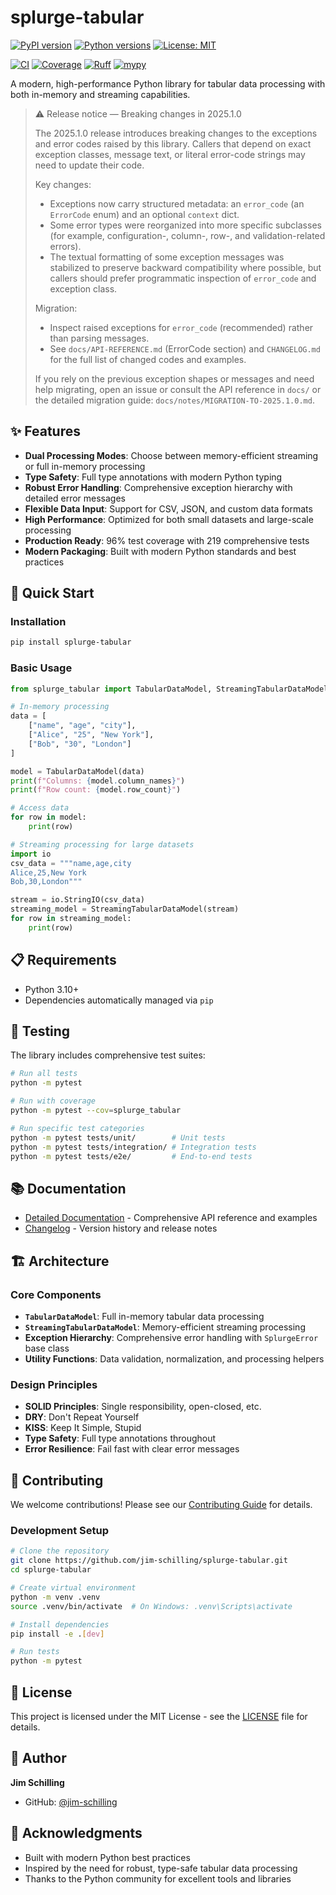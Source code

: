 # splurge-tabular
[![PyPI version](https://badge.fury.io/py/splurge-dsv.svg)](https://pypi.org/project/splurge-dsv/)
[![Python versions](https://img.shields.io/pypi/pyversions/splurge-tabular.svg)](https://pypi.org/project/splurge-dsv/)
[![License: MIT](https://img.shields.io/badge/License-MIT-blue.svg)](https://opensource.org/licenses/MIT)

[![CI](https://github.com/jim-schilling/splurge-tabular/actions/workflows/ci-quick-test.yml/badge.svg)](https://github.com/jim-schilling/splurge-tabular/actions/workflows/ci-quick-test.yml)
[![Coverage](https://img.shields.io/badge/coverage-96%25-brightgreen.svg)](https://github.com/jim-schilling/splurge-tabular)
[![Ruff](https://img.shields.io/endpoint?url=https://raw.githubusercontent.com/astral-sh/ruff/main/assets/badge/v2.json)](https://github.com/astral-sh/ruff)
[![mypy](https://img.shields.io/badge/mypy-checked-black)](https://mypy-lang.org/)

A modern, high-performance Python library for tabular data processing with both in-memory and streaming capabilities.

> ⚠️ Release notice — Breaking changes in 2025.1.0
>
> The 2025.1.0 release introduces breaking changes to the exceptions and error codes raised by this library. Callers that depend on exact exception classes, message text, or literal error-code strings may need to update their code.
>
> Key changes:
>
> - Exceptions now carry structured metadata: an `error_code` (an `ErrorCode` enum) and an optional `context` dict.
> - Some error types were reorganized into more specific subclasses (for example, configuration-, column-, row-, and validation-related errors).
> - The textual formatting of some exception messages was stabilized to preserve backward compatibility where possible, but callers should prefer programmatic inspection of `error_code` and exception class.
>
> Migration:
>
> - Inspect raised exceptions for `error_code` (recommended) rather than parsing messages.
> - See `docs/API-REFERENCE.md` (ErrorCode section) and `CHANGELOG.md` for the full list of changed codes and examples.
>
> If you rely on the previous exception shapes or messages and need help migrating, open an issue or consult the API reference in `docs/` or the detailed migration guide: `docs/notes/MIGRATION-TO-2025.1.0.md`.

## ✨ Features

- **Dual Processing Modes**: Choose between memory-efficient streaming or full in-memory processing
- **Type Safety**: Full type annotations with modern Python typing
- **Robust Error Handling**: Comprehensive exception hierarchy with detailed error messages
- **Flexible Data Input**: Support for CSV, JSON, and custom data formats
- **High Performance**: Optimized for both small datasets and large-scale processing
- **Production Ready**: 96% test coverage with 219 comprehensive tests
- **Modern Packaging**: Built with modern Python standards and best practices

## 🚀 Quick Start

### Installation

```bash
pip install splurge-tabular
```

### Basic Usage

```python
from splurge_tabular import TabularDataModel, StreamingTabularDataModel

# In-memory processing
data = [
    ["name", "age", "city"],
    ["Alice", "25", "New York"],
    ["Bob", "30", "London"]
]

model = TabularDataModel(data)
print(f"Columns: {model.column_names}")
print(f"Row count: {model.row_count}")

# Access data
for row in model:
    print(row)

# Streaming processing for large datasets
import io
csv_data = """name,age,city
Alice,25,New York
Bob,30,London"""

stream = io.StringIO(csv_data)
streaming_model = StreamingTabularDataModel(stream)
for row in streaming_model:
    print(row)
```

## 📋 Requirements

- Python 3.10+
- Dependencies automatically managed via `pip`

## 🧪 Testing

The library includes comprehensive test suites:

```bash
# Run all tests
python -m pytest

# Run with coverage
python -m pytest --cov=splurge_tabular

# Run specific test categories
python -m pytest tests/unit/        # Unit tests
python -m pytest tests/integration/ # Integration tests
python -m pytest tests/e2e/         # End-to-end tests
```

## 📚 Documentation

- [Detailed Documentation](docs/README-details.md) - Comprehensive API reference and examples
- [Changelog](CHANGELOG.md) - Version history and release notes

## 🏗️ Architecture

### Core Components

- **`TabularDataModel`**: Full in-memory tabular data processing
- **`StreamingTabularDataModel`**: Memory-efficient streaming processing
- **Exception Hierarchy**: Comprehensive error handling with `SplurgeError` base class
- **Utility Functions**: Data validation, normalization, and processing helpers

### Design Principles

- **SOLID Principles**: Single responsibility, open-closed, etc.
- **DRY**: Don't Repeat Yourself
- **KISS**: Keep It Simple, Stupid
- **Type Safety**: Full type annotations throughout
- **Error Resilience**: Fail fast with clear error messages

## 🤝 Contributing

We welcome contributions! Please see our [Contributing Guide](CONTRIBUTING.md) for details.

### Development Setup

```bash
# Clone the repository
git clone https://github.com/jim-schilling/splurge-tabular.git
cd splurge-tabular

# Create virtual environment
python -m venv .venv
source .venv/bin/activate  # On Windows: .venv\Scripts\activate

# Install dependencies
pip install -e .[dev]

# Run tests
python -m pytest
```

## 📄 License

This project is licensed under the MIT License - see the [LICENSE](LICENSE) file for details.

## 👤 Author

**Jim Schilling**
- GitHub: [@jim-schilling](https://github.com/jim-schilling)

## 🙏 Acknowledgments

- Built with modern Python best practices
- Inspired by the need for robust, type-safe tabular data processing
- Thanks to the Python community for excellent tools and libraries
